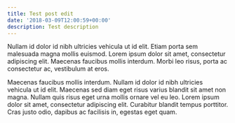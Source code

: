 ```yaml
---
title: Test post edit
date: '2018-03-09T12:00:59+00:00'
description: Test description
---
```

Nullam id dolor id nibh ultricies vehicula ut id elit. Etiam porta sem malesuada magna mollis euismod. Lorem ipsum dolor sit amet, consectetur adipiscing elit. Maecenas faucibus mollis interdum. Morbi leo risus, porta ac consectetur ac, vestibulum at eros.

Maecenas faucibus mollis interdum. Nullam id dolor id nibh ultricies vehicula ut id elit. Maecenas sed diam eget risus varius blandit sit amet non magna. Nullam quis risus eget urna mollis ornare vel eu leo. Lorem ipsum dolor sit amet, consectetur adipiscing elit. Curabitur blandit tempus porttitor. Cras justo odio, dapibus ac facilisis in, egestas eget quam.

